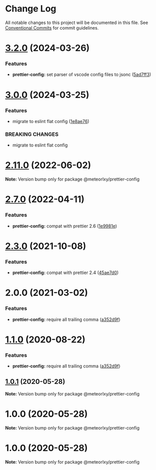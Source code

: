 # Change Log

All notable changes to this project will be documented in this file.
See [Conventional Commits](https://conventionalcommits.org) for commit guidelines.

# [3.2.0](https://github.com/meteorlxy/configs/compare/v3.1.1...v3.2.0) (2024-03-26)

### Features

* **prettier-config:** set parser of vscode config files to jsonc ([5ad7ff3](https://github.com/meteorlxy/configs/commit/5ad7ff3de0b0e2a988fb20276661e914f252dda0))

# [3.0.0](https://github.com/meteorlxy/configs/compare/v2.29.0...v3.0.0) (2024-03-25)

### Features

* migrate to eslint flat config ([1e8ae76](https://github.com/meteorlxy/configs/commit/1e8ae7631ba28dc1255f3b5413a81cabd2f894b2))

### BREAKING CHANGES

* migrate to eslint flat config

# [2.11.0](https://github.com/meteorlxy/configs/compare/v2.10.0...v2.11.0) (2022-06-02)

**Note:** Version bump only for package @meteorlxy/prettier-config

# [2.7.0](https://github.com/meteorlxy/configs/compare/v2.6.0...v2.7.0) (2022-04-11)

### Features

- **prettier-config:** compat with prettier 2.6 ([1e9981e](https://github.com/meteorlxy/configs/commit/1e9981e3eba7de3f611c863842cda63fe68e157c))

# [2.3.0](https://github.com/meteorlxy/configs/compare/v2.2.0...v2.3.0) (2021-10-08)

### Features

- **prettier-config:** compat with prettier 2.4 ([45ae7d0](https://github.com/meteorlxy/configs/commit/45ae7d0e987e766e7b1eba9920f58977480c6045))

# 2.0.0 (2021-03-02)

### Features

- **prettier-config:** require all trailing comma ([a352d9f](https://github.com/meteorlxy/configs/commit/a352d9f5fc414fa77976a6c8c3344c0c3c8259a8))

# [1.1.0](https://github.com/meteorlxy/configs/compare/@meteorlxy/prettier-config@1.0.1...@meteorlxy/prettier-config@1.1.0) (2020-08-22)

### Features

- **prettier-config:** require all trailing comma ([a352d9f](https://github.com/meteorlxy/configs/commits/a352d9f5fc414fa77976a6c8c3344c0c3c8259a8))

## [1.0.1](https://github.com/meteorlxy/configs/compare/@meteorlxy/prettier-config@1.0.0...@meteorlxy/prettier-config@1.0.1) (2020-05-28)

**Note:** Version bump only for package @meteorlxy/prettier-config

# 1.0.0 (2020-05-28)

**Note:** Version bump only for package @meteorlxy/prettier-config

# 1.0.0 (2020-05-28)

**Note:** Version bump only for package @meteorlxy/prettier-config
